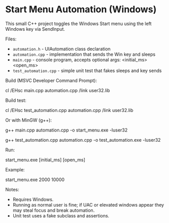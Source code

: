 # Start Menu Automation (Windows)

This small C++ project toggles the Windows Start menu using the left Windows key via SendInput.

Files:
- `automation.h` - UIAutomation class declaration
- `automation.cpp` - implementation that sends the Win key and sleeps
- `main.cpp` - console program, accepts optional args: <initial_ms> <open_ms>
- `test_automation.cpp` - simple unit test that fakes sleeps and key sends

Build (MSVC Developer Command Prompt):

cl /EHsc main.cpp automation.cpp /link user32.lib

Build test:

cl /EHsc test_automation.cpp automation.cpp /link user32.lib

Or with MinGW (g++):

g++ main.cpp automation.cpp -o start_menu.exe -luser32

g++ test_automation.cpp automation.cpp -o test_automation.exe -luser32

Run:

start_menu.exe [initial_ms] [open_ms]

Example:

start_menu.exe 2000 10000

Notes:
- Requires Windows.
- Running as normal user is fine; if UAC or elevated windows appear they may steal focus and break automation.
- Unit test uses a fake subclass and assertions.
